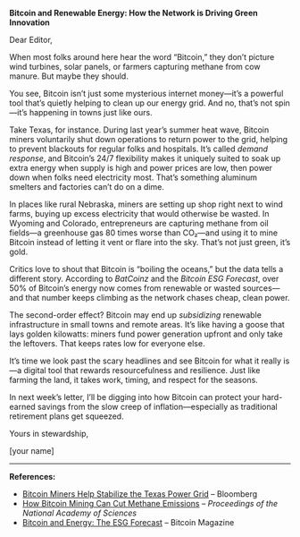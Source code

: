 **Bitcoin and Renewable Energy: How the Network is Driving Green Innovation**

Dear Editor,

When most folks around here hear the word “Bitcoin,” they don’t picture wind turbines, solar panels, or farmers capturing methane from cow manure. But maybe they should.

You see, Bitcoin isn’t just some mysterious internet money—it’s a powerful tool that’s quietly helping to clean up our energy grid. And no, that’s not spin—it’s happening in towns just like ours.

Take Texas, for instance. During last year’s summer heat wave, Bitcoin miners voluntarily shut down operations to return power to the grid, helping to prevent blackouts for regular folks and hospitals. It’s called *demand response*, and Bitcoin’s 24/7 flexibility makes it uniquely suited to soak up extra energy when supply is high and power prices are low, then power down when folks need electricity most. That’s something aluminum smelters and factories can’t do on a dime.

In places like rural Nebraska, miners are setting up shop right next to wind farms, buying up excess electricity that would otherwise be wasted. In Wyoming and Colorado, entrepreneurs are capturing methane from oil fields—a greenhouse gas 80 times worse than CO₂—and using it to mine Bitcoin instead of letting it vent or flare into the sky. That’s not just green, it’s gold.

Critics love to shout that Bitcoin is “boiling the oceans,” but the data tells a different story. According to *BatCoinz* and the *Bitcoin ESG Forecast*, over 50% of Bitcoin’s energy now comes from renewable or wasted sources—and that number keeps climbing as the network chases cheap, clean power.

The second-order effect? Bitcoin may end up *subsidizing* renewable infrastructure in small towns and remote areas. It’s like having a goose that lays golden kilowatts: miners fund power generation upfront and only take the leftovers. That keeps rates low for everyone else.

It’s time we look past the scary headlines and see Bitcoin for what it really is—a digital tool that rewards resourcefulness and resilience. Just like farming the land, it takes work, timing, and respect for the seasons.

In next week’s letter, I’ll be digging into how Bitcoin can protect your hard-earned savings from the slow creep of inflation—especially as traditional retirement plans get squeezed.

Yours in stewardship,

[your name]

---

**References:**

* [Bitcoin Miners Help Stabilize the Texas Power Grid](https://www.bloomberg.com/news/articles/2022-07-11/bitcoin-miners-are-helping-texas-keep-the-lights-on) – Bloomberg
* [How Bitcoin Mining Can Cut Methane Emissions](https://www.ncbi.nlm.nih.gov/pmc/articles/PMC10045278/) – *Proceedings of the National Academy of Sciences*
* [Bitcoin and Energy: The ESG Forecast](https://bitcoinmagazine.com/business/bitcoin-energy-report-2023) – Bitcoin Magazine
